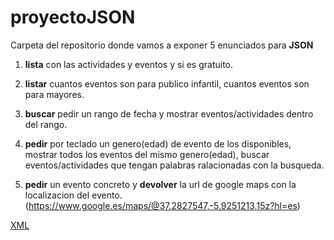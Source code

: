 # proyectoJSON

Carpeta del repositorio donde vamos a exponer 5 enunciados para **JSON**

1. **lista** con las actividades y eventos y si es gratuito.

2. **listar** cuantos eventos son para publico infantil, cuantos eventos son para mayores.

3. **buscar** pedir un rango de fecha y mostrar eventos/actividades dentro del rango.

4. **pedir** por teclado un genero(edad) de evento de los disponibles, mostrar todos los eventos del mismo genero(edad), buscar eventos/actividades que tengan palabras ralacionadas con la busqueda.

5. **pedir** un evento concreto y **devolver** la url de google maps con la localizacion del evento.
	(https://www.google.es/maps/@37.2827547,-5.9251213,15z?hl=es)	

[XML](https://datos.madrid.es/portal/site/egob/menuitem.c05c1f754a33a9fbe4b2e4b284f1a5a0/?vgnextoid=57be24206a91b510VgnVCM2000001f4a900aRCRD&vgnextchannel=374512b9ace9f310VgnVCM100000171f5a0aRCRD&vgnextfmt=default)
